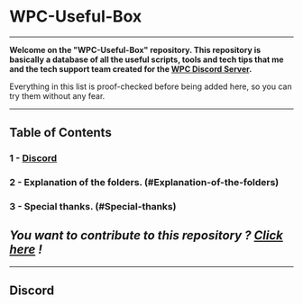 # WPC-Useful-Box

---

**Welcome on the "WPC-Useful-Box" repository. This repository is basically a
database of all the useful scripts, tools and tech tips that me and the
tech support team created for the [WPC Discord Server](https://discord.gg/WtmzZ4EEjt).**

Everything in this list is proof-checked before being added here, so you can try them without any fear.

---

## Table of Contents

### 1 - [Discord](#discord)
### 2 - Explanation of the folders. (#Explanation-of-the-folders)
### 3 - Special thanks. (#Special-thanks)

*You want to contribute to this repository ? [Click here](#contributing) !*
---

--- 

## Discord



